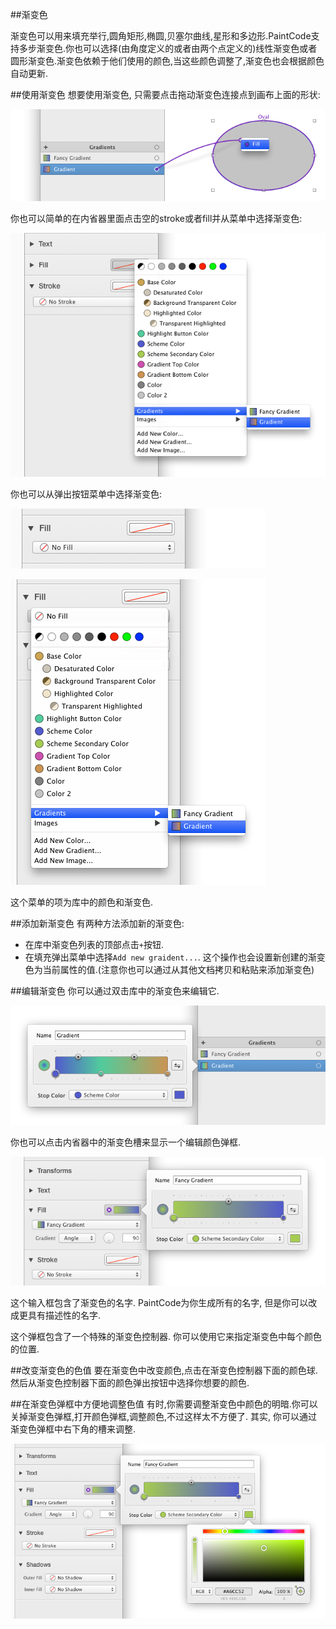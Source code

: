 ##渐变色

渐变色可以用来填充举行,圆角矩形,椭圆,贝塞尔曲线,星形和多边形.PaintCode支持多步渐变色.你也可以选择(由角度定义的或者由两个点定义的)线性渐变色或者圆形渐变色.渐变色依赖于他们使用的颜色,当这些颜色调整了,渐变色也会根据颜色自动更新.

##使用渐变色
想要使用渐变色, 只需要点击拖动渐变色连接点到画布上面的形状:

![assign_gradient_connection](assets/gradients/assign_gradient_connection.png)

你也可以简单的在内省器里面点击空的stroke或者fill并从菜单中选择渐变色:

![assign_color_well](assets/gradients/assign_gradient_well.png)

你也可以从弹出按钮菜单中选择渐变色:

![assign_gradient_popup](assets/gradients/assign_gradient_popup.png)

![assign_gradient_popup_context](assets/gradients/assign_gradient_popup_context.png)

这个菜单的项为库中的颜色和渐变色.

##添加新渐变色
有两种方法添加新的渐变色:

- 在库中渐变色列表的顶部点击`+`按钮.
- 在填充弹出菜单中选择`Add new graident...`. 这个操作也会设置新创建的渐变色为当前属性的值.(注意你也可以通过从其他文档拷贝和粘贴来添加渐变色)

##编辑渐变色
你可以通过双击库中的渐变色来编辑它.

![gradientcontrol](assets/gradients/gradientcontrol.png)

你也可以点击内省器中的渐变色槽来显示一个编辑颜色弹框.

![well_editor](assets/gradients/well_editor.png)

这个输入框包含了渐变色的名字. PaintCode为你生成所有的名字, 但是你可以改成更具有描述性的名字.

这个弹框包含了一个特殊的渐变色控制器. 你可以使用它来指定渐变色中每个颜色的位置.

##改变渐变色的色值
要在渐变色中改变颜色,点击在渐变色控制器下面的颜色球.然后从渐变色控制器下面的颜色弹出按钮中选择你想要的颜色.

##在渐变色弹框中方便地调整色值
有时,你需要调整渐变色中颜色的明暗.你可以关掉渐变色弹框,打开颜色弹框,调整颜色,不过这样太不方便了. 
其实, 你可以通过渐变色弹框中右下角的槽来调整.

![gradient_color_adjust](assets/gradients/gradient_color_adjust.png)

